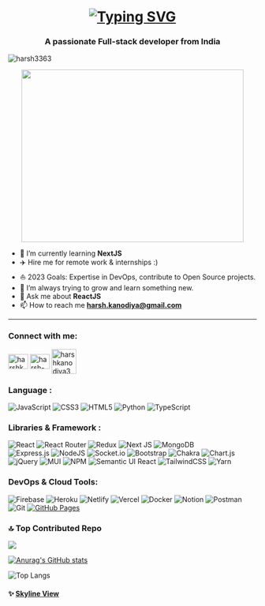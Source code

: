 <h1 align="center">
   <a align="center" href="https://git.io/typing-svg"><img src="https://readme-typing-svg.demolab.com?font=Fira+Code&size=30&pause=1000&width=435&lines=Hi%2C+There!+%F0%9F%91%8B;Harsh+here+btw...;Nice+to+meet+you" alt="Typing SVG" /></a>
    
  </a>
</h1>
<h3 align="center">A passionate Full-stack developer from India</h3>

<p align="left"> <img src="https://komarev.com/ghpvc/?username=harsh3363&label=Profile%20views&color=0e75b6&style=flat" alt="harsh3363" /> </p>
<p align="center"> <img src="https://media.giphy.com/media/qgQUggAC3Pfv687qPC/giphy.gif" width="450" height="350"/> </p>

- 🌱 I’m currently learning **NextJS**
- ✈️ Hire me for remote work & internships :)
- ⛵ 2023 Goals: Expertise in DevOps, contribute to Open Source projects.
- 🔭 I’m always trying to grow and learn something new.
- 💬 Ask me about **ReactJS**
- 📫 How to reach me **harsh.kanodiya@gmail.com**
---
<h3 align="left">Connect with me:</h3>
<p align="left">
<a href="https://twitter.com/harshkanodiya3" target="blank"><img align="center" src="https://raw.githubusercontent.com/rahuldkjain/github-profile-readme-generator/master/src/images/icons/Social/twitter.svg" alt="harshkanodiya3" height="30" width="40" /></a>
<a href="https://linkedin.com/in/harsh-kanodiya" target="blank"><img align="center" src="https://raw.githubusercontent.com/rahuldkjain/github-profile-readme-generator/master/src/images/icons/Social/linked-in-alt.svg" alt="harsh-kanodiya" height="30" width="40" /></a>
<a href="https://www.mightbeharsh.site/" target="blank"><img align="center" src="https://img.icons8.com/clouds/344/domain.png" alt="harshkanodiya3" height="50" width="50" /></a>
</p>


### Language :
![JavaScript](https://img.shields.io/badge/javascript-%23323330.svg?style=for-the-badge&logo=javascript&logoColor=%23F7DF1E) 
![CSS3](https://img.shields.io/badge/css3-%231572B6.svg?style=for-the-badge&logo=css3&logoColor=white)
![HTML5](https://img.shields.io/badge/html5-%23E34F26.svg?style=for-the-badge&logo=html5&logoColor=white) 
![Python](https://img.shields.io/badge/-Python-black?style=for-the-badge&logo=Python)
![TypeScript](https://img.shields.io/badge/typescript-%23007ACC.svg?style=for-the-badge&logo=typescript&logoColor=white) 

### Libraries & Framework :

![React](https://img.shields.io/badge/react-%2320232a.svg?style=for-the-badge&logo=react&logoColor=%2361DAFB) 
![React Router](https://img.shields.io/badge/React_Router-CA4245?style=for-the-badge&logo=react-router&logoColor=white) 
![Redux](https://img.shields.io/badge/redux-%23593d88.svg?style=for-the-badge&logo=redux&logoColor=white) 
![Next JS](https://img.shields.io/badge/Next-black?style=for-the-badge&logo=next.js&logoColor=white) 
![MongoDB](https://img.shields.io/badge/MongoDB-%234ea94b.svg?style=for-the-badge&logo=mongodb&logoColor=white) 	
![Express.js](https://img.shields.io/badge/express.js-%23404d59.svg?style=for-the-badge&logo=express&logoColor=%2361DAFB) 
![NodeJS](https://img.shields.io/badge/node.js-6DA55F?style=for-the-badge&logo=node.js&logoColor=white) 
![Socket.io](https://img.shields.io/badge/Socket.io-black?style=for-the-badge&logo=socket.io&badgeColor=010101) 
![Bootstrap](https://img.shields.io/badge/bootstrap-%23563D7C.svg?style=for-the-badge&logo=bootstrap&logoColor=white) 
![Chakra](https://img.shields.io/badge/chakra-%234ED1C5.svg?style=for-the-badge&logo=chakraui&logoColor=white) 
![Chart.js](https://img.shields.io/badge/chart.js-F5788D.svg?style=for-the-badge&logo=chart.js&logoColor=white) 
![jQuery](https://img.shields.io/badge/jquery-%230769AD.svg?style=for-the-badge&logo=jquery&logoColor=white) 
![MUI](https://img.shields.io/badge/MUI-%230081CB.svg?style=for-the-badge&logo=material-ui&logoColor=white) 
![NPM](https://img.shields.io/badge/NPM-%23000000.svg?style=for-the-badge&logo=npm&logoColor=white) 
![Semantic UI React](https://img.shields.io/badge/Semantic%20UI%20React-%2335BDB2.svg?style=for-the-badge&logo=SemanticUIReact&logoColor=white) 
![TailwindCSS](https://img.shields.io/badge/tailwindcss-%2338B2AC.svg?style=for-the-badge&logo=tailwind-css&logoColor=white) 
![Yarn](https://img.shields.io/badge/yarn-%232C8EBB.svg?style=for-the-badge&logo=yarn&logoColor=white)

### DevOps & Cloud Tools:

![Firebase](https://img.shields.io/badge/firebase-%23039BE5.svg?style=for-the-badge&logo=firebase) 
![Heroku](https://img.shields.io/badge/heroku-%23430098.svg?style=for-the-badge&logo=heroku&logoColor=white) 
![Netlify](https://img.shields.io/badge/netlify-%23000000.svg?style=for-the-badge&logo=netlify&logoColor=#00C7B7) 
![Vercel](https://img.shields.io/badge/vercel-%23000000.svg?style=for-the-badge&logo=vercel&logoColor=white)
![Docker](https://img.shields.io/badge/docker-%230db7ed.svg?style=for-the-badge&logo=docker&logoColor=white) 
![Notion](https://img.shields.io/badge/Notion-%23000000.svg?style=for-the-badge&logo=notion&logoColor=white) 
![Postman](https://img.shields.io/badge/Postman-FF6C37?style=for-the-badge&logo=postman&logoColor=white) 
![Git](https://img.shields.io/badge/-Git-black?style=for-the-badge&logo=git)
<a href="#"><img alt="GitHub Pages" src="https://img.shields.io/badge/GitHub%20Pages-%23327FC7.svg?logo=github&logoColor=white"></a>

### 🔝 Top Contributed Repo
![](https://github-contributor-stats.vercel.app/api?username=Harsh3363&limit=2&theme=dark&combine_all_yearly_contributions=true)

[![Anurag's GitHub stats](https://github-readme-stats.vercel.app/api?username=Harsh3363&rank_icon=percentile&theme=dark)](https://github.com/Harsh3363/github-readme-stats)
<!---![Anurag's GitHub stats](https://github-readme-stats.vercel.app/api?username=Harsh3363&show_icons=true&theme=transparent)
<p>&nbsp;<img align="center" src="https://github-readme-stats.vercel.app/api?username=harsh3363&show_icons=true&theme=dark&locale=en" alt="harsh3363" /></p>
--->
<!--<p><img align="center" src="https://github-readme-streak-stats.herokuapp.com/?user=harsh3363&" alt="harsh3363" /></p> -->

<!-- snake eating my contribution graph --- 
![snake gif](https://github.com/harsh3363/harsh3363/blob/output/github-contribution-grid-snake.gif) -->

![Top Langs](https://github-readme-stats.vercel.app/api/top-langs/?username=harsh3363&hide_progress=true&theme=dark)

<!-- [![Harsh's github activity graph](https://activity-graph.herokuapp.com/graph?username=Harsh3363&theme=react-dark)](https://github.com/Harsh3363/github-readme-activity-graph) --->

#### ✨ [Skyline View](https://skyline.github.com/harsh3363/2021)
